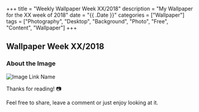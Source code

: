 +++
title = "Weekly Wallpaper Week XX/2018"
description = "My Wallpaper for the XX week of 2018"
date = "{{ .Date }}"
categories = ["Wallpaper"]
tags = ["Photography", "Desktop", "Background", "Photo", "Free", "Content", "Wallpaper"]
+++

## Wallpaper Week XX/2018

### About the Image

![Image Link Name](/image-file.jpg "Image Name")

Thanks for reading! 📷

Feel free to share, leave a comment or just enjoy looking at it.